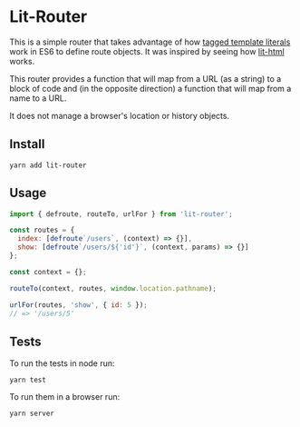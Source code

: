 # Lit-Router

This is a simple router that takes advantage of how [tagged template literals](https://ponyfoo.com/articles/es6-template-strings-in-depth#demystifying-tagged-templates) work in ES6 to define route objects. It was inspired by seeing how [lit-html](https://github.com/PolymerLabs/lit-html) works.

This router provides a function that will map from a URL (as a string) to a block of code and (in the opposite direction) a function that will map from a name to a URL.

It does not manage a browser's location or history objects.

## Install

```
yarn add lit-router
```

## Usage

```js
import { defroute, routeTo, urlFor } from 'lit-router';

const routes = {
  index: [defroute`/users`, (context) => {}],
  show: [defroute`/users/${'id'}`, (context, params) => {}]
};

const context = {};

routeTo(context, routes, window.location.pathname);

urlFor(routes, 'show', { id: 5 });
// => '/users/5'
```

## Tests

To run the tests in node run:
```
yarn test
```

To run them in a browser run:
```
yarn server
```
